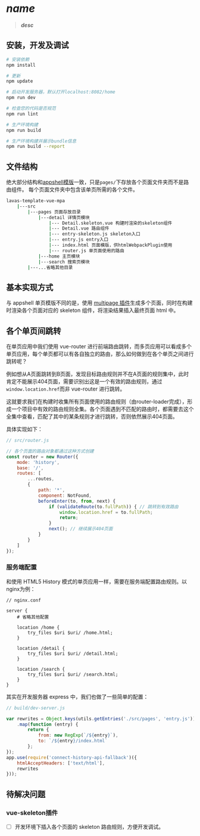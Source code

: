 # *__name__*

> *__desc__*

## 安装，开发及调试

``` bash
# 安装依赖
npm install

# 更新
npm update

# 启动开发服务器，默认打开localhost:8082/home
npm run dev

# 检查您的代码是否规范
npm run lint

# 生产环境构建
npm run build

# 生产环境构建并展示bundle信息
npm run build --report
```

## 文件结构

绝大部分结构和[appshell模版](https://github.com/lavas-project/lavas-template-vue-appshell)一致，只是`pages/`下存放各个页面文件夹而不是路由组件。
每个页面文件夹中包含该单页所需的各个文件。
``` bash
lavas-template-vue-mpa
    |---src
        |---pages 页面存放目录
            |---detail 详情页模块
                |--- Detail.skeleton.vue 构建时渲染的skeleton组件
                |--- Detail.vue 路由组件
                |--- entry-skeleton.js skeleton入口
                |--- entry.js entry入口
                |--- index.html 页面模版，供htmlWebpackPlugin使用
                |--- router.js 单页面使用的路由
            |---home 主页模块
            |---search 搜索页模块
        |---...省略其他目录
```

## 基本实现方式

与 appshell 单页模版不同的是，使用 [multipage 插件](https://github.com/mutualofomaha/multipage-webpack-plugin)生成多个页面，同时在构建时渲染各个页面对应的 skeleton 组件，将渲染结果插入最终页面 html 中。

## 各个单页间跳转

在单页应用中我们使用 vue-router 进行前端路由跳转，而多页应用可以看成多个单页应用，每个单页都可以有各自独立的路由，那么如何做到在各个单页之间进行跳转呢？

例如想从A页面跳转到B页面，发现目标路由规则并不在A页面的规则集中，此时肯定不能展示404页面，需要识别出这是一个有效的路由规则，通过`window.location.href`而非 vue-router 进行跳转。

这就要求我们在构建时收集所有页面使用的路由规则（由router-loader完成），形成一个项目中有效的路由规则全集。各个页面遇到不匹配的路由时，都需要去这个全集中查看，匹配了其中的某条规则才进行跳转，否则依然展示404页面。

具体实现如下：
```js
// src/router.js

// 各个页面的路由对象都通过这种方式创建
const router = new Router({
    mode: 'history',
    base: '/',
    routes: [
        ...routes,
        {
            path: '*',
            component: NotFound,
            beforeEnter(to, from, next) {
                if (validateRoute(to.fullPath)) { // 跳转到有效路由
                    window.location.href = to.fullPath;
                    return;
                }
                next(); // 继续展示404页面
            }
        }
    ]
});
```

### 服务端配置

和使用 HTML5 History 模式的单页应用一样，需要在服务端配置路由规则。以nginx为例：
```
// nginx.conf

server {
    # 省略其他配置

    location /home {
        try_files $uri $uri/ /home.html;
    }

    location /detail {
        try_files $uri $uri/ /detail.html;
    }

    location /search {
        try_files $uri $uri/ /search.html;
    }
}
```

其实在开发服务器 express 中，我们也做了一些简单的配置：
```js
// build/dev-server.js

var rewrites = Object.keys(utils.getEntries('./src/pages', 'entry.js'))
    .map(function (entry) {
        return {
            from: new RegExp(`/${entry}`),
            to: `/${entry}/index.html`
        };
});
app.use(require('connect-history-api-fallback')({
    htmlAcceptHeaders: ['text/html'],
    rewrites
}));
```

## 待解决问题

### vue-skeleton插件

* [ ] 开发环境下插入各个页面的 skeleton 路由规则，方便开发调试。
